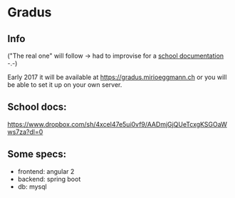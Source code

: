 # Gradus

## Info
("The real one" will follow -> had to improvise for a [school documentation](https://www.dropbox.com/sh/4xcel47e5ui0vf9/AABj8ATMW_1Kw0Bw9hqefUdPa/abgaben?dl=0&preview=realisierungsbericht_menzel_brechbuehler_bieri_eggmann-1.0.0.pdf) -.-)

Early 2017 it will be available at https://gradus.mirioeggmann.ch or you will be able to set it up on your own server.

## School docs:
https://www.dropbox.com/sh/4xcel47e5ui0vf9/AADmjGjQUeTcxgKSGOaWws7za?dl=0

## Some specs:
- frontend: angular 2
- backend: spring boot
- db: mysql

